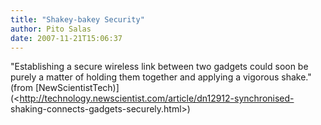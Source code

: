 ```yaml
---
title: "Shakey-bakey Security"
author: Pito Salas
date: 2007-11-21T15:06:37
---
```




"Establishing a secure wireless link between two gadgets could soon be purely
a matter of holding them together and applying a vigorous shake." (from
[NewScientistTech)](<http://technology.newscientist.com/article/dn12912-synchronised-
shaking-connects-gadgets-securely.html>)


